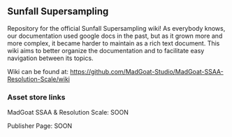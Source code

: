 ## Sunfall Supersampling
Repository for the official Sunfall Supersampling wiki! As everybody knows, our documentation used google docs in the past, but as it grown more and more complex, it became harder to maintain as a rich text document. This wiki aims to better organize the documentation and to facilitate easy navigation between its topics.

Wiki can be found at: https://github.com/MadGoat-Studio/MadGoat-SSAA-Resolution-Scale/wiki

### Asset store links
MadGoat SSAA & Resolution Scale: SOON

Publisher Page: SOON
